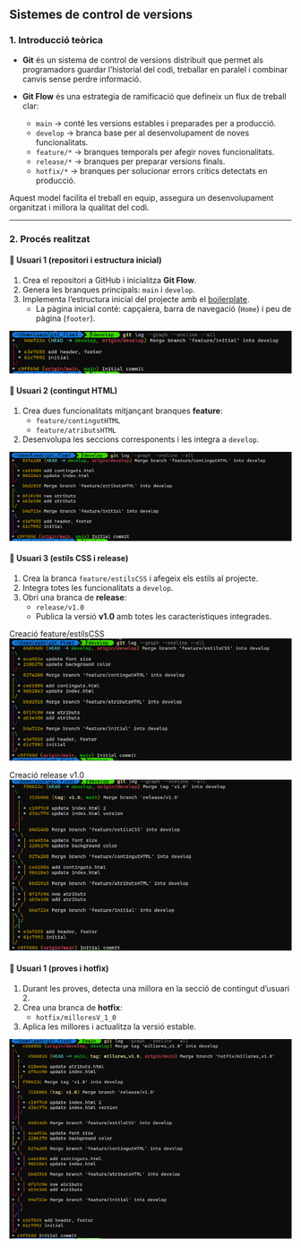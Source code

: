 ## Sistemes de control de versions

### 1. Introducció teòrica

- **Git** és un sistema de control de versions distribuit que permet als programadors guardar l’historial del codi, treballar en paralel i combinar canvis sense perdre informació.

- **Git Flow** és una estrategia de ramificació que defineix un flux de treball clar:
  - `main` → conté les versions estables i preparades per a producció.  
  - `develop` → branca base per al desenvolupament de noves funcionalitats.  
  - `feature/*` → branques temporals per afegir noves funcionalitats.  
  - `release/*` → branques per preparar versions finals.  
  - `hotfix/*` → branques per solucionar errors crítics detectats en producció.  

Aquest model facilita el treball en equip, assegura un desenvolupament organitzat i millora la qualitat del codi.

---

### 2. Procés realitzat

#### 👤 Usuari 1 (repositori i estructura inicial)
1. Crea el repositori a GitHub i inicialitza **Git Flow**.  
2. Genera les branques principals: `main` i `develop`.  
3. Implementa l’estructura inicial del projecte amb el [boilerplate](link).  
   - La pàgina inicial conté: capçalera, barra de navegació (`Home`) i peu de pàgina (`footer`).  

![img1](imgs/1.png)

#### 👤 Usuari 2 (contingut HTML)
1. Crea dues funcionalitats mitjançant branques **feature**:  
   - `feature/contingutHTML`  
   - `feature/atributsHTML`  
2. Desenvolupa les seccions corresponents i les integra a `develop`.

![img2](imgs/2.png)

#### 👤 Usuari 3 (estils CSS i release)
1. Crea la branca `feature/estilsCSS` i afegeix els estils al projecte.  
2. Integra totes les funcionalitats a `develop`.  
3. Obri una branca de **release**:
   - `release/v1.0`  
   - Publica la versió **v1.0** amb totes les característiques integrades.

Creació feature/estilsCSS
![img3](imgs/3.png)

Creació release v1.0
![img4](imgs/4.png)

#### 👤 Usuari 1 (proves i hotfix)
1. Durant les proves, detecta una millora en la secció de contingut d’usuari 2.  
2. Crea una branca de **hotfix**:  
   - `hotfix/milloresV_1_0`  
3. Aplica les millores i actualitza la versió estable.

![img5](imgs/5.png)